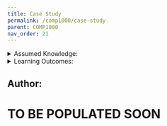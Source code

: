 ```yaml
---
title: Case Study
permalink: /comp1000/case-study
parent: COMP1000
nav_order: 21
---
```


<details class="prereq" markdown="1"><summary>Assumed Knowledge:</summary>

  * [Functions](./functions)

</details>

<details class="outcomes" markdown="1"><summary>Learning Outcomes:</summary>

</details>

## Author: 

# TO BE POPULATED SOON